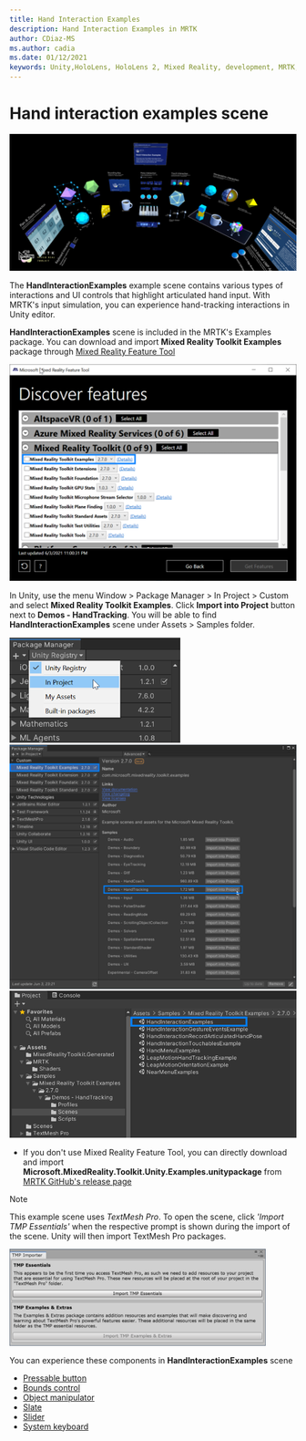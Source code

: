 ```yaml
---
title: Hand Interaction Examples
description: Hand Interaction Examples in MRTK
author: CDiaz-MS
ms.author: cadia
ms.date: 01/12/2021
keywords: Unity,HoloLens, HoloLens 2, Mixed Reality, development, MRTK, Hand Interactions, Bounds Control, Pressable Buttons,
---
```


# Hand interaction examples scene

![Hand Interaction Examples 1](../images/hand-interaction-examples/MRTK_HandInteractionExamples.png)

The **HandInteractionExamples** example scene contains various types of interactions and UI controls that highlight articulated hand input. With MRTK's input simulation, you can experience hand-tracking interactions in Unity editor. 

**HandInteractionExamples** scene is included in the MRTK's Examples package. You can download and import **Mixed Reality Toolkit Examples** package through [Mixed Reality Feature Tool](/windows/mixed-reality/develop/unity/welcome-to-mr-feature-tool)

<img src="../images/hand-interaction-examples/MRTK_Examples_Package_MRFT.png" width="550" alt="Example Package 1"><br/>

In Unity, use the menu Window > Package Manager > In Project > Custom and select **Mixed Reality Toolkit Examples**. Click **Import into Project** button next to **Demos - HandTracking**. You will be able to find **HandInteractionExamples** scene under Assets > Samples folder.

<img src="../images/hand-interaction-examples/MRTK_Examples_Package_2.png" width="300" alt="Example Package 2"><br/>
<img src="../images/hand-interaction-examples/MRTK_Examples_Package_3.png" width="650" alt="Example Package 3"><br/>
<img src="../images/hand-interaction-examples/MRTK_Examples_Package_4.png" width="650" alt="Example Package 4"><br/>

* If you don't use Mixed Reality Feature Tool, you can directly download and import **Microsoft.MixedReality.Toolkit.Unity.Examples.unitypackage** from [MRTK GitHub's release page](https://github.com/microsoft/MixedRealityToolkit-Unity/releases)

> [!NOTE]
> This example scene uses *TextMesh Pro*. To open the scene, click *'Import TMP Essentials'* when the respective prompt is shown during the import of the scene. Unity will then import TextMesh Pro packages.

<img src="../images/hand-interaction-examples/MRTK_Examples_TMP2.png" width="450" alt="Example TMP2">



You can experience these components in **HandInteractionExamples** scene

- [Pressable button](../ux-building-blocks/button.md)
- [Bounds control](../ux-building-blocks/bounds-control.md)
- [Object manipulator](../ux-building-blocks/object-manipulator.md)
- [Slate](../ux-building-blocks/slate.md)
- [Slider](../ux-building-blocks/sliders.md)
- [System keyboard](../ux-building-blocks/system-keyboard.md)
